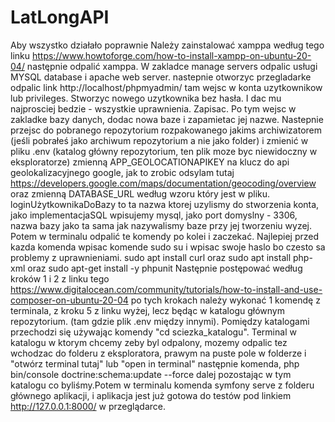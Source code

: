 # LatLongAPI
Aby wszystko działało poprawnie 
Należy zainstalować xamppa według tego linku
https://www.howtoforge.com/how-to-install-xampp-on-ubuntu-20-04/
następnie odpalić xamppa. W zakladce manage servers odpalic usługi MYSQL database i apache web server. nastepnie otworzyc przegladarke odpalic link
http://localhost/phpmyadmin/
tam wejsc w konta uzytkownikow lub privileges. Stworzyc nowego uzytkownika bez hasła. I dac mu najprosciej bedzie - wszystkie uprawnienia. Zapisac.
Po tym wejsc w zakladke bazy danych, dodac nowa baze i zapamietac jej nazwe.
Nastepnie przejsc do pobranego repozytorium rozpakowanego jakims archiwizatorem (jeśli pobrałeś jako archiwum repozytorium a nie jako folder)
i zmienić w pliku
.env (katalog główny repozytorium, ten plik moze byc niewidoczny w eksploratorze) zmienną APP_GEOLOCATIONAPIKEY na klucz do api geolokalizacyjnego google, jak to zrobic odsylam tutaj https://developers.google.com/maps/documentation/geocoding/overview 
      oraz zmienną DATABASE_URL według wzoru który jest w pliku. loginUżytkownikaDoBazy to ta nazwa ktorej uzylismy do stworzenia konta, jako implementacjaSQL wpisujemy mysql, jako port domyslny - 3306, nazwa bazy jako ta sama jak nazywalismy baze przy jej tworzeniu wyzej.
Potem w terminalu odpalić te komendy po kolei i zaczekać. Najlepiej przed kazda komenda wpisac komende sudo su i wpisac swoje haslo bo czesto sa problemy z uprawnieniami.
sudo apt install curl
oraz
sudo apt install php-xml
oraz 
sudo apt-get install -y phpunit
Następnie postępować według kroków 1 i 2 z linku tego
https://www.digitalocean.com/community/tutorials/how-to-install-and-use-composer-on-ubuntu-20-04
po tych krokach należy wykonać 1 komendę z terminala, z kroku 5 z linku wyżej, lecz będąc w katalogu głównym repozytorium. (tam gdzie plik .env między innymi).
Pomiędzy katalogami przechodzi się używając komendy "cd sciezka_katalogu".
Terminal w katalogu w ktorym chcemy zeby byl odpalony, mozemy odpalic tez wchodzac do folderu z eksploratora, prawym na puste pole w folderze i "otwórz terminal tutaj" lub "open in terminal"
następnie komenda, php bin/console doctrine:schema:update --force
dalej pozostając w tym katalogu co byliśmy.Potem w terminalu komenda symfony serve z folderu głównego aplikacji, i aplikacja jest już gotowa do testów pod linkiem
http://127.0.0.1:8000/ w przeglądarce.


